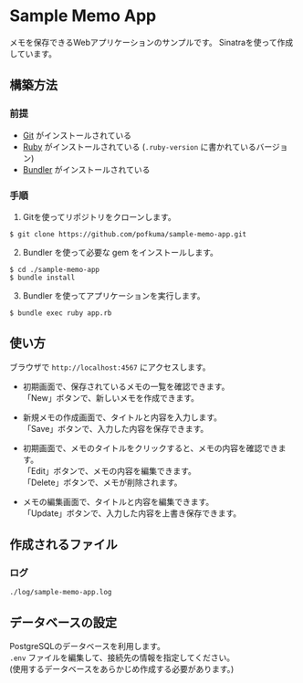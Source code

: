 # Sample Memo App
メモを保存できるWebアプリケーションのサンプルです。
Sinatraを使って作成しています。

## 構築方法
### 前提
- [Git](https://git-scm.com/) がインストールされている
- [Ruby](https://www.ruby-lang.org/) がインストールされている (`.ruby-version` に書かれているバージョン)
- [Bundler](https://bundler.io/) がインストールされている

### 手順
1. Gitを使ってリポジトリをクローンします。
```
$ git clone https://github.com/pofkuma/sample-memo-app.git
```

2. Bundler を使って必要な gem をインストールします。
```
$ cd ./sample-memo-app
$ bundle install
```

3. Bundler を使ってアプリケーションを実行します。
```
$ bundle exec ruby app.rb
```

## 使い方
ブラウザで `http://localhost:4567` にアクセスします。

- 初期画面で、保存されているメモの一覧を確認できます。<br>
「New」ボタンで、新しいメモを作成できます。

- 新規メモの作成画面で、タイトルと内容を入力します。<br>
「Save」ボタンで、入力した内容を保存できます。

- 初期画面で、メモのタイトルをクリックすると、メモの内容を確認できます。<br>
「Edit」ボタンで、メモの内容を編集できます。<br>
「Delete」ボタンで、メモが削除されます。

- メモの編集画面で、タイトルと内容を編集できます。<br>
「Update」ボタンで、入力した内容を上書き保存できます。

## 作成されるファイル
### ログ
```
./log/sample-memo-app.log
```

## データベースの設定
PostgreSQLのデータベースを利用します。<br>
`.env` ファイルを編集して、接続先の情報を指定してください。<br>
(使用するデータベースをあらかじめ作成する必要があります。)
